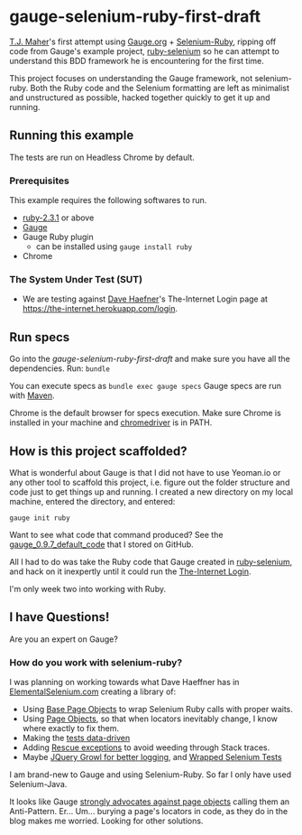 # gauge-selenium-ruby-first-draft

[T.J. Maher](http://tjmaher.com)'s first attempt using [Gauge.org](http://gauge.org) + [Selenium-Ruby](https://github.com/SeleniumHQ/selenium/wiki/Ruby-Bindings), ripping off code from Gauge's example project, [ruby-selenium](https://github.com/getgauge-examples/ruby-selenium) so he can attempt to understand this BDD framework he is encountering for the first time. 

This project focuses on understanding the Gauge framework, not selenium-ruby. Both the Ruby code and the Selenium formatting are left as minimalist and unstructured as possible, hacked together quickly to get it up and running. 

## Running this example
The tests are run on Headless Chrome by default.

### Prerequisites

This example requires the following softwares to run.
  * [ruby-2.3.1](https://www.ruby-lang.org/en/news/2016/04/26/ruby-2-3-1-released/) or above
  * [Gauge](http://getgauge.io/get-started/index.html)
  * Gauge Ruby plugin
    * can be installed using `gauge install ruby`
  * Chrome
  

### The System Under Test (SUT)

* We are testing against [Dave Haefner](https://twitter.com/tourdedave)'s The-Internet Login page at https://the-internet.herokuapp.com/login.

## Run specs

Go into the *gauge-selenium-ruby-first-draft* and make sure you have all the dependencies. Run: `bundle`

You can execute specs as `bundle exec gauge specs`
Gauge specs are run with [Maven](http://maven.apache.org/index.html).

Chrome is the default browser for specs execution. Make sure Chrome is installed in your machine and [chromedriver](https://sites.google.com/a/chromium.org/chromedriver/) is in PATH.

## How is this project scaffolded?

What is wonderful about Gauge is that I did not have to use Yeoman.io or any other tool to scaffold this project, i.e. figure out the folder structure and code just to get things up and running. I created a new directory on my local machine, entered the directory, and entered:

`gauge init ruby`

Want to see what code that command produced? See the [gauge_0.9.7_default_code](https://github.com/tjmaher/gauge_0.9.7_default_code) that I stored on GitHub. 

All I had to do was take the Ruby code that Gauge created in [ruby-selenium](https://github.com/getgauge-examples/ruby-selenium), and hack on it inexpertly until it could run the [The-Internet Login](https://the-internet.herokuapp.com/login). 

I'm only week two into working with Ruby.

## I have Questions!

Are you an expert on Gauge? 

### How do you work with selenium-ruby?

I was planning on working towards what Dave Haeffner has in [ElementalSelenium.com](http://elementalselenium) creating a library of:
* Using [Base Page Objects](http://elementalselenium.com/tips/9-use-a-base-page-object) to wrap Selenium Ruby calls with proper waits.
* Using [Page Objects](http://elementalselenium.com/tips/7-use-a-page-object), so that when locators inevitably change, I know where exactly to fix them.
* Making the [tests data-driven](http://elementalselenium.com/tips/19-data-driven-testing)
* Adding [Rescue exceptions](http://elementalselenium.com/tips/44-exception-handling) to avoid weeding through Stack traces.
* Maybe [JQuery Growl for better logging](http://elementalselenium.com/tips/53-growl), and [Wrapped Selenium Tests](http://elementalselenium.com/tips/55-wrapper)

I am brand-new to Gauge and using Selenium-Ruby. So far I only have used Selenium-Java.

It looks like Gauge [strongly advocates against page objects](https://blog.getgauge.io/are-page-objects-anti-pattern-21b6e337880f) calling them an Anti-Pattern. Er... Um... burying a page's locators in code, as they do in the blog makes me worried. Looking for other solutions.

